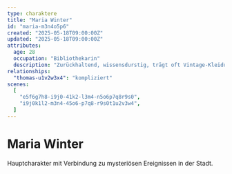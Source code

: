 ```yaml
---
type: charaktere
title: "Maria Winter"
id: "maria-m3n4o5p6"
created: "2025-05-18T09:00:00Z"
updated: "2025-05-18T09:00:00Z"
attributes:
  age: 28
  occupation: "Bibliothekarin"
  description: "Zurückhaltend, wissensdurstig, trägt oft Vintage-Kleidung"
relationships:
  "thomas-u1v2w3x4": "kompliziert"
scenes:
  [
    "e5f6g7h8-i9j0-41k2-l3m4-n5o6p7q8r9s0",
    "i9j0k1l2-m3n4-45o6-p7q8-r9s0t1u2v3w4",
  ]
---
```


# Maria Winter

Hauptcharakter mit Verbindung zu mysteriösen Ereignissen in der Stadt.
